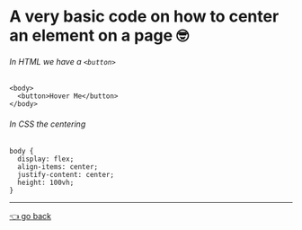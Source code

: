 # A very basic code on how to center an element on a page 🤓

###### In HTML we have a `<button>`
  ```
  <body>
    <button>Hover Me</button>
  </body>
  ```
###### In CSS the centering
  ```
body {
    display: flex;
    align-items: center;
    justify-content: center;
    height: 100vh;
}
  ```
---
   [👈 go back](https://github.com/Klosmi/html-basics#html-and-css--basics)
